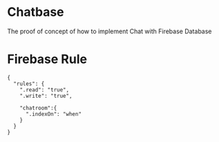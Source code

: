 # Chatbase
The proof of concept of how to implement Chat with Firebase Database

# Firebase Rule

```
{
  "rules": {
    ".read": "true",
    ".write": "true",
    
    "chatroom":{
      ".indexOn": "when"
    }
  }
}
```